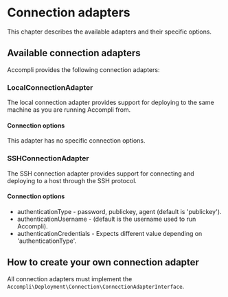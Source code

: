 # Connection adapters

This chapter describes the available adapters and their specific options.

## Available connection adapters

Accompli provides the following connection adapters:

### LocalConnectionAdapter

The local connection adapter provides support for deploying to the same machine as you are running Accompli from.

#### Connection options

This adapter has no specific connection options.

### SSHConnectionAdapter

The SSH connection adapter provides support for connecting and deploying to a host through the SSH protocol.

#### Connection options

* authenticationType - password, publickey, agent (default is 'publickey').
* authenticationUsername - (default is the username used to run Accompli).
* authenticationCredentials - Expects different value depending on 'authenticationType'.

## How to create your own connection adapter

All connection adapters must implement the `Accompli\Deployment\Connection\ConnectionAdapterInterface`.

